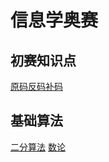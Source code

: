 # 信息学奥赛

## 初赛知识点

[原码反码补码](https://github.com/im-jun/blog/blob/main/%E4%BF%A1%E6%81%AF%E5%AD%A6%E5%A5%A5%E8%B5%9B/%E5%88%9D%E8%B5%9B%E7%9F%A5%E8%AF%86%E7%82%B9/%E5%8E%9F%E7%A0%81%E5%8F%8D%E7%A0%81%E8%A1%A5%E7%A0%81.md)

## 基础算法

[二分算法](https://github.com/im-jun/blog/blob/main/%E4%BF%A1%E6%81%AF%E5%AD%A6%E5%A5%A5%E8%B5%9B/%E5%9F%BA%E7%A1%80%E7%AE%97%E6%B3%95/%E4%BA%8C%E5%88%86%E7%AE%97%E6%B3%95.md)
[数论](https://github.com/im-jun/blog/blob/main/%E4%BF%A1%E6%81%AF%E5%AD%A6%E5%A5%A5%E8%B5%9B/%E5%9F%BA%E7%A1%80%E7%AE%97%E6%B3%95/%E6%95%B0%E8%AE%BA.md)
